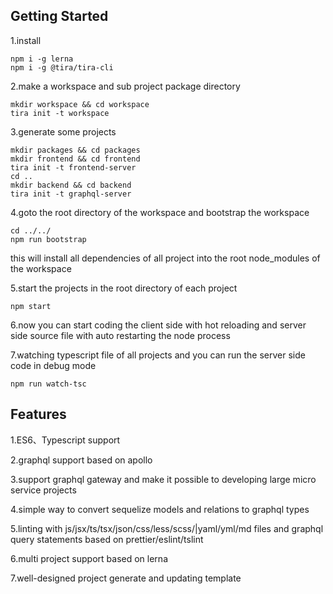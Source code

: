 ## Getting Started

1.install

```
npm i -g lerna
npm i -g @tira/tira-cli
```

2.make a workspace and sub project package directory

```
mkdir workspace && cd workspace
tira init -t workspace
```

3.generate some projects

```
mkdir packages && cd packages
mkdir frontend && cd frontend
tira init -t frontend-server
cd ..
mkdir backend && cd backend
tira init -t graphql-server
```

4.goto the root directory of the workspace and bootstrap the workspace

```
cd ../../
npm run bootstrap
```

this will install all dependencies of all project into the root node_modules of the workspace

5.start the projects in the root directory of each project

```
npm start
```

6.now you can start coding the client side with hot reloading and server side source file with auto restarting the node process

7.watching typescript file of all projects and you can run the server side code in debug mode

```
npm run watch-tsc
```

## Features

1.ES6、Typescript support

2.graphql support based on apollo

3.support graphql gateway and make it possible to developing large micro service projects

4.simple way to convert sequelize models and relations to graphql types

5.linting with js/jsx/ts/tsx/json/css/less/scss/|yaml/yml/md files and graphql query statements based on prettier/eslint/tslint

6.multi project support based on lerna

7.well-designed project generate and updating template
